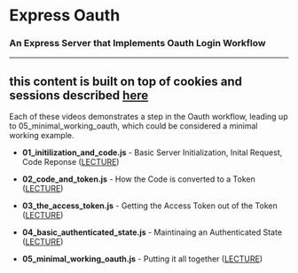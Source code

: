# Express Oauth

### An Express Server that Implements Oauth Login Workflow

---
**this content is built on top of cookies and sessions described [here](https://github.com/pckosek/Express_Cookies_and_Sessions)**
---


Each of these videos demonstrates a step in the Oauth workflow, leading up to 05_minimal_working_oauth, which could be considered a minimal working example.

- **01_initilization_and_code.js** - Basic Server Initialization, Inital Request, Code Reponse ([LECTURE](https://www.youtube.com/watch?v=lTkv5xMrfq0))

- **02_code_and_token.js** - How the Code is converted to a Token ([LECTURE](https://www.youtube.com/watch?v=2i9PWZ3sv9A))

- **03_the_access_token.js** - Getting the Access Token out of the Token ([LECTURE](https://www.youtube.com/watch?v=tcJlagxsm9M))

- **04_basic_authenticated_state.js** - Maintinaing an Authenticated State ([LECTURE](https://www.youtube.com/watch?v=qg-SYRGAnD8))
	
- **05_minimal_working_oauth.js** - Putting it all together ([LECTURE](https://www.youtube.com/watch?v=o0jFPn3sZgM))
